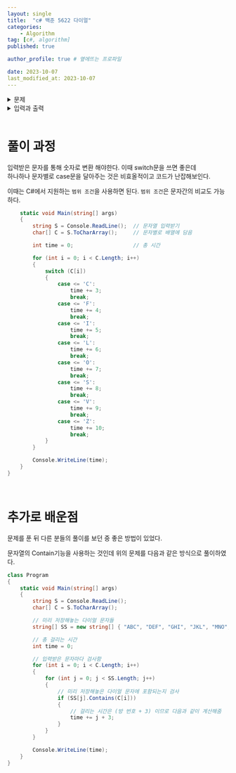 ```yaml
---
layout: single
title:  "c# 백준 5622 다이얼"
categories: 
    - Algorithm
tag: [c#, algorithm]
published: true

author_profile: true # 옆에뜨는 프로파일

date: 2023-10-07
last_modified_at: 2023-10-07
---
```


<details>
<summary>문제</summary>
<div markdown="1"> 

상근이의 할머니는 아래 그림과 같이 오래된 다이얼 전화기를 사용한다.

![image](https://upload.acmicpc.net/9c88dd24-3a4c-4a09-bc50-e6496958214d/-/preview/)

전화를 걸고 싶은 번호가 있다면, 숫자를 하나를 누른 다음에 금속 핀이 있는 곳 까지 시계방향으로 돌려야 한다. 숫자를 하나 누르면 다이얼이 처음 위치로 돌아가고, 다음 숫자를 누르려면 다이얼을 처음 위치에서 다시 돌려야 한다.

숫자 1을 걸려면 총 2초가 필요하다. 1보다 큰 수를 거는데 걸리는 시간은 이보다 더 걸리며, 한 칸 옆에 있는 숫자를 걸기 위해선 1초씩 더 걸린다.

상근이의 할머니는 전화 번호를 각 숫자에 해당하는 문자로 외운다. 즉, 어떤 단어를 걸 때, 각 알파벳에 해당하는 숫자를 걸면 된다. 예를 들어, UNUCIC는 868242와 같다.

할머니가 외운 단어가 주어졌을 때, 이 전화를 걸기 위해서 필요한 최소 시간을 구하는 프로그램을 작성하시오.

</div>
</details>

<details>
<summary>입력과 출력</summary>
<div markdown="1">   

`첫째 줄에 알파벳 대문자로 이루어진 단어가 주어진다`. 단어의 길이는 2보다 크거나 같고, 15보다 작거나 같다.

출력은 다음과 같다.

첫째 줄에 다이얼을 걸기 위해서 필요한 최소 시간을 출력한다.
</div>
</details>

<br>


# 풀이 과정

입력받은 문자를 통해 숫자로 변환 해야한다. 이때 switch문을 쓰면 좋은데 <br>
하나하나 문자별로 case문을 달아주는 것은 비효올적이고 코드가 난잡해보인다.

이때는 C#에서 지원하는 `범위 조건`을 사용하면 된다.
`범위 조건`은 문자간의 비교도 가능하다.
 
```c#
    static void Main(string[] args)
    {
        string S = Console.ReadLine();  // 문자열 입력받기
        char[] C = S.ToCharArray();     // 문자별로 배열에 담음

        int time = 0;                   // 총 시간

        for (int i = 0; i < C.Length; i++)
        {
            switch (C[i])
            {
                case <= 'C':
                    time += 3;
                    break;
                case <= 'F':
                    time += 4;
                    break;
                case <= 'I':
                    time += 5;
                    break;
                case <= 'L':
                    time += 6;
                    break;
                case <= 'O':
                    time += 7;
                    break;
                case <= 'S':
                    time += 8;
                    break;
                case <= 'V':
                    time += 9;
                    break;
                case <= 'Z':
                    time += 10;
                    break;
            }
        }

        Console.WriteLine(time);
    }
}
```

<br>

# 추가로 배운점
문제를 푼 뒤 다른 분들의 풀이를 보던 중 좋은 방법이 있었다.

문자열의 Contain기능을 사용하는 것인데 위의 문제를 다음과 같은 방식으로 풀이하였다.
```c#
class Program
{
    static void Main(string[] args)
    {
        string S = Console.ReadLine();
        char[] C = S.ToCharArray();

        // 미리 저장해놓는 다이얼 문자들
        string[] SS = new string[] { "ABC", "DEF", "GHI", "JKL", "MNO", "PQRS", "TUV", "WXYZ" };

        // 총 걸리는 시간
        int time = 0;

        // 입력받은 문자마다 검사함
        for (int i = 0; i < C.Length; i++)
        {
            for (int j = 0; j < SS.Length; j++)
            {
                // 미리 저장해놓은 다이얼 문자에 포함되는지 검사
                if (SS[j].Contains(C[i]))
                {
                    // 걸리는 시간은 (방 번호 + 3) 이므로 다음과 같이 계산해줌
                    time += j + 3;
                }
            }
        }

        Console.WriteLine(time);
    }
}
```
